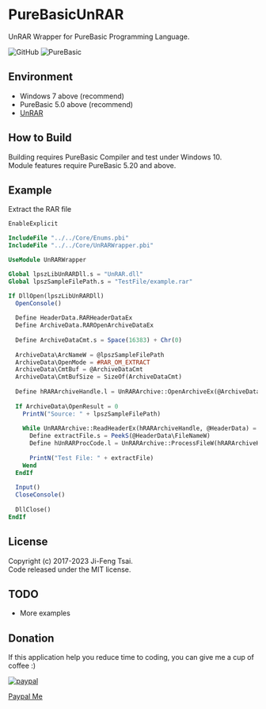 # PureBasicUnRAR

UnRAR Wrapper for PureBasic Programming Language.

![GitHub](https://img.shields.io/github/license/jiowcl/PureBasicUnRAR.svg)
![PureBasic](https://img.shields.io/badge/language-PureBasic-blue.svg)

## Environment

- Windows 7 above (recommend)  
- PureBasic 5.0 above (recommend)  
- [UnRAR](https://www.rarlab.com/rar_add.htm)  

## How to Build

Building requires PureBasic Compiler and test under Windows 10.  
Module features require PureBasic 5.20 and above.  

## Example

Extract the RAR file

```purebasic
EnableExplicit

IncludeFile "../../Core/Enums.pbi"
IncludeFile "../../Core/UnRARWrapper.pbi"

UseModule UnRARWrapper

Global lpszLibUnRARDll.s = "UnRAR.dll"
Global lpszSampleFilePath.s = "TestFile/example.rar"

If DllOpen(lpszLibUnRARDll)
  OpenConsole()
  
  Define HeaderData.RARHeaderDataEx
  Define ArchiveData.RAROpenArchiveDataEx
  
  Define ArchiveDataCmt.s = Space(16383) + Chr(0)
  
  ArchiveData\ArcNameW = @lpszSampleFilePath
  ArchiveData\OpenMode = #RAR_OM_EXTRACT
  ArchiveData\CmtBuf = @ArchiveDataCmt
  ArchiveData\CmtBufSize = SizeOf(ArchiveDataCmt)
  
  Define hRARArchiveHandle.l = UnRARArchive::OpenArchiveEx(@ArchiveData)
   
  If ArchiveData\OpenResult = 0
    PrintN("Source: " + lpszSampleFilePath)
    
    While UnRARArchive::ReadHeaderEx(hRARArchiveHandle, @HeaderData) = 0
      Define extractFile.s = PeekS(@HeaderData\FileNameW) 
      Define hUnRARProcCode.l = UnRARArchive::ProcessFileW(hRARArchiveHandle, #RAR_TEST, "", "")
      
      PrintN("Test File: " + extractFile)
    Wend
  EndIf
  
  Input()
  CloseConsole()
  
  DllClose()  
EndIf
```

## License

Copyright (c) 2017-2023 Ji-Feng Tsai.  
Code released under the MIT license.  

## TODO

- More examples  

## Donation

If this application help you reduce time to coding, you can give me a cup of coffee :)

[![paypal](https://www.paypalobjects.com/en_US/TW/i/btn/btn_donateCC_LG.gif)](https://www.paypal.com/cgi-bin/webscr?cmd=_s-xclick&hosted_button_id=3RNMD6Q3B495N&source=url)

[Paypal Me](https://paypal.me/jiowcl?locale.x=zh_TW)
